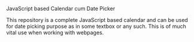 JavaScript based Calendar cum Date Picker

This repository is a complete JavaScript based calendar and can be used for date picking purpose as in some textbox or any such. This is of much vital use when working with webpages.
